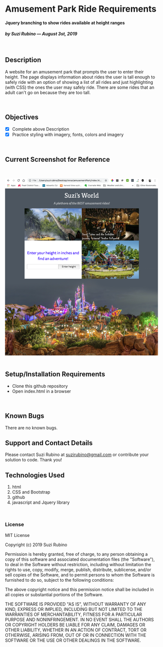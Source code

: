 # Amusement Park Ride Requirements
#### Jquery branching to show rides available at height ranges
#### _**by Suzi Rubino — August 3st, 2019**_
<br>

## Description
A website for an amusement park that prompts the user to enter their height. The page displays information about rides the user is tall enough to safely ride with an option of showing a list of all rides and just highlighting (with CSS) the ones the user may safely ride.
There are some rides that an adult can't go on because they are too tall.

<br>

## Objectives
- [x] Complete above Description
- [x] Practice styling with imagery, fonts, colors and imagery

<br>

## Current Screenshot for Reference
<br>

![alt text](https://raw.githubusercontent.com/rerun1/amusementPark/master/img/screenShot8-3-19.png)
<br>
<br>

## Setup/Installation Requirements
* Clone this github repository
* Open index.html in a browser
<br>

## Known Bugs
 There are no known bugs.
 <br>

## Support and Contact Details
Please contact Suzi Rubino at suzirubino@gmail.com or contribute your solution to code. Thank you!
<br>

## Technologies Used
1. html
2. CSS and Bootstrap
3. github
4. javascript and Jquery library

<br>

### License
MIT License

Copyright (c) 2019 Suzi Rubino

Permission is hereby granted, free of charge, to any person obtaining a copy
of this software and associated documentation files (the "Software"), to deal
in the Software without restriction, including without limitation the rights
to use, copy, modify, merge, publish, distribute, sublicense, and/or sell
copies of the Software, and to permit persons to whom the Software is
furnished to do so, subject to the following conditions:

The above copyright notice and this permission notice shall be included in all
copies or substantial portions of the Software.

THE SOFTWARE IS PROVIDED "AS IS", WITHOUT WARRANTY OF ANY KIND, EXPRESS OR
IMPLIED, INCLUDING BUT NOT LIMITED TO THE WARRANTIES OF MERCHANTABILITY,
FITNESS FOR A PARTICULAR PURPOSE AND NONINFRINGEMENT. IN NO EVENT SHALL THE
AUTHORS OR COPYRIGHT HOLDERS BE LIABLE FOR ANY CLAIM, DAMAGES OR OTHER
LIABILITY, WHETHER IN AN ACTION OF CONTRACT, TORT OR OTHERWISE, ARISING FROM,
OUT OF OR IN CONNECTION WITH THE SOFTWARE OR THE USE OR OTHER DEALINGS IN THE
SOFTWARE.

